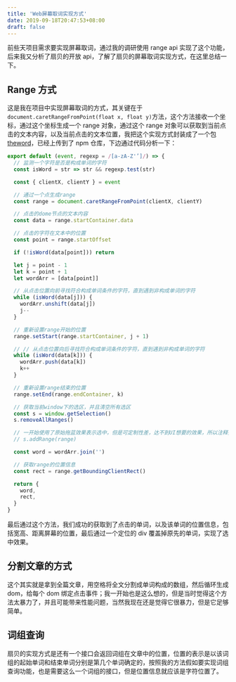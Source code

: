 ```yaml
---
title: 'Web屏幕取词实现方式'
date: 2019-09-18T20:47:53+08:00
draft: false
---
```


前些天项目需求要实现屏幕取词，通过我的调研使用 range api 实现了这个功能，后来我又分析了扇贝的开放 api，了解了扇贝的屏幕取词实现方式，在这里总结一下。

## Range 方式

这是我在项目中实现屏幕取词的方式，其关键在于`document.caretRangeFromPoint(float x, float y)`方法，这个方法接收一个坐标，通过这个坐标生成一个 range 对象，通过这个 range 对象可以获取到当前点击的文本内容，以及当前点击的文本位置，我把这个实现方式封装成了一个包[theword](https://www.npmjs.com/package/theword)，已经上传到了 npm 仓库，下边通过代码分析一下：

```js
export default (event, regexp = /[a-zA-Z'’]/) => {
  // 监测一个字符是否是构成单词的字符
  const isWord = str => str && regexp.test(str)

  const { clientX, clientY } = event

  // 通过一个点生成range
  const range = document.caretRangeFromPoint(clientX, clientY)

  // 点击的dome节点的文本内容
  const data = range.startContainer.data

  // 点击的字符在文本中的位置
  const point = range.startOffset

  if (!isWord(data[point])) return

  let j = point - 1
  let k = point + 1
  let wordArr = [data[point]]

  // 从点击位置向前寻找符合构成单词条件的字符，直到遇到非构成单词的字符
  while (isWord(data[j])) {
    wordArr.unshift(data[j])
    j--
  }

  // 重新设置range开始的位置
  range.setStart(range.startContainer, j + 1)

  // // 从点击位置向后寻找符合构成单词条件的字符，直到遇到非构成单词的字符
  while (isWord(data[k])) {
    wordArr.push(data[k])
    k++
  }

  // 重新设置range结束的位置
  range.setEnd(range.endContainer, k)

  // 获取当前window下的选区，并且清空所有选区
  const s = window.getSelection()
  s.removeAllRanges()

  // 一开始使用了原始拖蓝效果表示选中，但是可定制性差，达不到UI想要的效果，所以注释掉了
  // s.addRange(range)

  const word = wordArr.join('')

  // 获取range的位置信息
  const rect = range.getBoundingClientRect()

  return {
    word,
    rect,
  }
}
```

最后通过这个方法，我们成功的获取到了点击的单词，以及该单词的位置信息，包括宽高、距离屏幕的位置，最后通过一个定位的 div 覆盖掉原先的单词，实现了选中效果。

## 分割文章的方式

这个其实就是拿到全篇文章，用空格将全文分割成单词构成的数组，然后循环生成 dom，给每个 dom 绑定点击事件；我一开始也是这么想的，但是当时觉得这个方法太暴力了，并且可能带来性能问题，当然我现在还是觉得它很暴力，但是它足够简单。

## 词组查询

扇贝的实现方式是还有一个接口会返回词组在文章中的位置，位置的表示是以该词组的起始单词和结束单词分别是第几个单词确定的，按照我的方法假如要实现词组查询功能，也是需要这么一个词组的接口，但是位置信息就应该是字符位置了。
